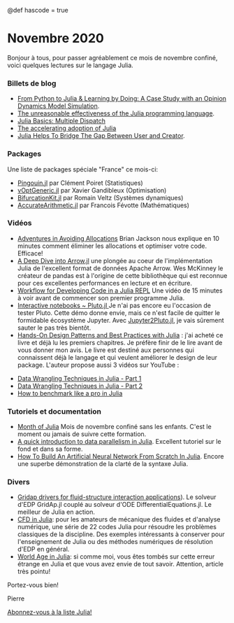 @def hascode = true

# Novembre 2020

Bonjour à tous, pour passer agréablement ce mois de novembre confiné, voici quelques lectures sur le langage Julia. 

### Billets de blog

- [From Python to Julia & Learning by Doing: A Case Study with an Opinion Dynamics Model Simulation](https://unchitta.com/blog/2020/10/deffuant-weisbuch-julia/).
- [The unreasonable effectiveness of the Julia programming language](https://arstechnica.com/science/2020/10/the-unreasonable-effectiveness-of-the-julia-programming-language/). 
- [Julia Basics: Multiple Dispatch](https://opensourc.es/blog/basics-multiple-dispatch/)
- [The accelerating adoption of Julia](https://lwn.net/Articles/834571/) 
- [Julia Helps To Bridge The Gap Between User and Creator](https://jkrumbiegel.github.io/pages/2020-10-23-julia-bridge/). 

### Packages

Une liste de packages spéciale "France" ce mois-ci:
- [Pingouin.jl](https://github.com/clementpoiret/Pingouin.jl) par Clément Poiret (Statistiques)
- [vOptGeneric.jl](https://github.com/vOptSolver/vOptGeneric.jl) par Xavier Gandibleux (Optimisation)
- [BifurcationKit.jl](https://github.com/rveltz/BifurcationKit.jl) par Romain Veltz (Systèmes dynamiques)
- [AccurateArithmetic.jl](https://github.com/JuliaMath/AccurateArithmetic.jl) par Francois Févotte (Mathématiques) 

### Vidéos

- [Adventures in Avoiding Allocations](https://youtu.be/o8qTJGcPWkE) Brian Jackson nous explique en 10 minutes comment éliminer les allocations et optimiser votre code. Efficace!
- [A Deep Dive into Arrow.jl](https://youtu.be/EXMRIBjxWFo) une plongée au coeur de l'implémentation Julia de l'excellent format de données Apache Arrow. Wes McKinney le créateur de pandas est à l'origine de cette bibliothèque qui est reconnue pour ces excellentes performances en lecture et en écriture.
- [Workflow for Developing Code in a Julia REPL](https://youtu.be/CRiD12Y75wM) Une vidéo de 15 minutes à voir avant de commencer son premier programme Julia.
- [Interactive notebooks ~ Pluto.jl ](https://youtu.be/IAF8DjrQSSk) Je n'ai pas encore eu l'occasion de tester Pluto. Cette démo donne envie, mais ce n'est facile de quitter le formidable écosystème Jupyter. Avec [Jupyter2Pluto.jl](https://github.com/vdayanand/Jupyter2Pluto.jl), je vais sûrement sauter le pas très bientôt.
- [Hands-On Design Patterns and Best Practices with Julia](https://www.packtpub.com/product/hands-on-design-patterns-and-best-practices-with-julia/9781838648817) : j'ai acheté ce livre et déjà lu les premiers chapitres. Je préfère finir de le lire avant de vous donner mon avis.  Le livre est destiné aux personnes qui connaissent déjà le langage et qui veulent améliorer le design de leur package.  L'auteur propose aussi 3 vidéos sur YouTube :
 * [Data Wrangling Techniques in Julia - Part 1](https://youtu.be/txme9o0EdLk)
 * [Data Wrangling Techniques in Julia - Part 2](https://youtu.be/NbqQZq42gLc)
 * [How to benchmark like a pro in Julia](https://youtu.be/9C7MAAsMMBc)

### Tutoriels et documentation

- [Month of Julia](https://github.com/DataWookie/MonthOfJulia) Mois de novembre confiné sans les enfants. C'est le moment ou jamais de suivre cette formation.
- [A quick introduction to data parallelism in Julia](https://juliafolds.github.io/data-parallelism/tutorials/quick-introduction/). Excellent tutoriel sur le fond et dans sa forme.
- [How To Build An Artificial Neural Network From Scratch In Julia](https://towardsdatascience.com/how-to-build-an-artificial-neural-network-from-scratch-in-julia-c839219b3ef8). Encore une superbe démonstration de la clarté de la syntaxe Julia.

### Divers

- [Gridap drivers for fluid-structure interaction applications](https://github.com/gridapapps/GridapFSI.jl)). Le solveur d'EDP GridAp.jl couplé au solveur d'ODE  DifferentialEquations.jl. Le meilleur de Julia en action.
- [CFD in Julia](https://github.com/surajp92/CFD_Julia): pour les amateurs de mécanique des fluides  et d'analyse numérique, une série de 22 codes Julia pour résoudre les problèmes classiques de la discipline. Des exemples intéressants à conserver pour l'enseignement de Julia ou des méthodes numériques de résolution d'EDP en général.
- [World Age in Julia](http://janvitek.org/pubs/oopsla20-j.pdf): si comme moi, vous êtes tombés sur cette erreur étrange en Julia et que vous avez envie de tout savoir. Attention, article très pointu!

Portez-vous bien!

Pierre

[Abonnez-vous à la liste Julia!](https://listes.services.cnrs.fr/wws/info/julia)
